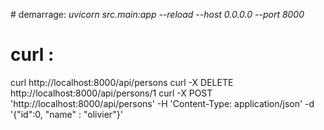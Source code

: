 
# demarrage:  _uvicorn src.main:app --reload --host 0.0.0.0 --port 8000_
# curl : 
curl http://localhost:8000/api/persons
curl -X DELETE http://localhost:8000/api/persons/1
curl -X POST 'http://localhost:8000/api/persons' -H 'Content-Type: application/json' -d '{"id":0, "name" : "olivier"}'
